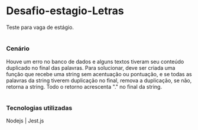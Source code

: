 # Desafio-estagio-Letras

Teste para vaga de estágio.

#

### Cenário

Houve um erro no banco de dados e alguns textos tiveram seu conteúdo duplicado no final das palavras. Para solucionar, deve ser criada uma função que recebe uma string sem acentuação ou pontuação, e se todas as palavras da string tiverem duplicação no final, remova a duplicação, se não, retorna a string. Todo o retorno acrescenta "." no final da string.

#

### Tecnologias utilizadas

Nodejs | Jest.js
